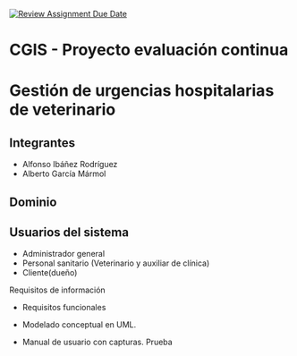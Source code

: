 [![Review Assignment Due Date](https://classroom.github.com/assets/deadline-readme-button-24ddc0f5d75046c5622901739e7c5dd533143b0c8e959d652212380cedb1ea36.svg)](https://classroom.github.com/a/aMYFqSAE)
# CGIS - Proyecto evaluación continua

# Gestión de urgencias hospitalarias de veterinario
## Integrantes
- Alfonso Ibáñez Rodríguez
- Alberto García Mármol

## Dominio


## Usuarios del sistema
- Administrador general 
- Personal sanitario (Veterinario y auxiliar de clínica)
- Cliente(dueño)

 Requisitos de información
- Requisitos funcionales
- Modelado conceptual en UML.




- Manual de usuario con capturas.
Prueba
